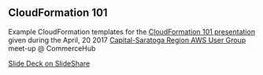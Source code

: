 ## CloudFormation 101

Example CloudFormation templates for the [CloudFormation 101 presentation](https://www.meetup.com/Capital-Saratoga-Region-AWS-User-Group/events/238489214/) given during the April, 20 2017 [Capital-Saratoga Region AWS User Group](https://www.meetup.com/Capital-Saratoga-Region-AWS-User-Group/) meet-up @ CommerceHub

[Slide Deck on SlideShare](https://www.slideshare.net/DavePigliavento/cloudformation101)

